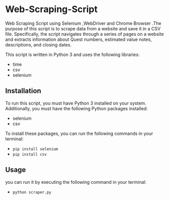 # Web-Scraping-Script
Web Scraping Script using Selenium ,WebDriver and Chrome Browser .The purpose of this script is to scrape data from a website and save it in a CSV file. Specifically, the script navigates through a series of pages on a website and extracts information about Quest numbers, estimated value notes, descriptions, and closing dates.

This script is written in Python 3 and uses the following libraries:
* time
* csv
* selenium
## Installation
To run this script, you must have Python 3 installed on your system. Additionally, you must have the following Python packages installed:
* selenium
* csv

To install these packages, you can run the following commands in your terminal:
* `pip install selenium` 
* `pip install csv` 

## Usage
you can run it by executing the following command in your terminal:
* `python scraper.py`

